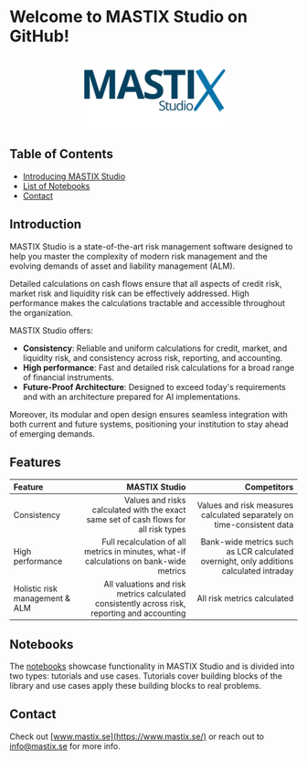 # Welcome to MASTIX Studio on GitHub!
<p align="center">
  <img src="https://github.com/mastixstudio/mastixstudio/blob/main/assets/mastix-logo.png?raw=true" alt="MASTIX Studio Logo" style="width: 50%;">
</p>

## Table of Contents

- [Introducing MASTIX Studio](#introduction)
- [List of Notebooks](#notebooks)
- [Contact](#contact)

## Introduction

MASTIX Studio is a state-of-the-art risk management software designed to help you master the complexity of modern risk management and the evolving demands of asset and liability management (ALM).

Detailed calculations on cash flows ensure that all aspects of credit risk, market risk and liquidity risk can be effectively addressed. High performance makes the calculations tractable and accessible throughout the organization.

MASTIX Studio offers:

- **Consistency**: Reliable and uniform calculations for credit, market, and liquidity risk, and consistency across risk, reporting, and accounting.
- **High performance**: Fast and detailed risk calculations for a broad range of financial instruments.
- **Future-Proof Architecture**: Designed to exceed today's requirements and with an architecture prepared for AI implementations.

Moreover, its modular and open design ensures seamless integration with both current and future systems, positioning your institution to stay ahead of emerging demands.

## Features



Feature | MASTIX Studio | Competitors 
| :--- | ---: | ---:
Consistency  | Values and risks calculated with the exact same set of cash flows for all risk types | Values and risk measures calculated separately on time-consistent data 
High performance  | Full recalculation of all metrics in minutes, what-if calculations on bank-wide metrics | Bank-wide metrics such as LCR calculated overnight, only additions calculated intraday 
Holistic risk management & ALM  | All valuations and risk metrics calculated consistently across risk, reporting and accounting | All risk metrics calculated

## Notebooks

The [notebooks](https://github.com/mastixstudio/notebooks) showcase functionality in MASTIX Studio and is divided into two types: tutorials and use cases. Tutorials cover building blocks of the library and use cases apply these building blocks to real problems.

## Contact

Check out [www.mastix.se](https://www.mastix.se/) or reach out to [info@mastix.se](mailto:info@mastix.se) for more info. 
